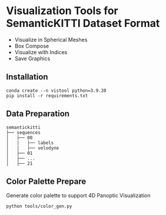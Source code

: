 # Visualization Tools for SemanticKITTI Dataset Format
-   Visualize in Spherical Meshes
-   Box Compose
-   Visualize with Indices
-   Save Graphics

## Installation
```
conda create --n vistool python=3.9.20
pip install -r requirements.txt
```

## Data Preparation

```text
semantickitti
├── sequences
│   ├── 00
│   |   ├── labels
│   |   ├── velodyne
│   ├── 01
│   ├── ...
│   ├── 21
```

## Color Palette Prepare
Generate color palette to support 4D Panoptic Visualization
```
python tools/color_gen.py
```
